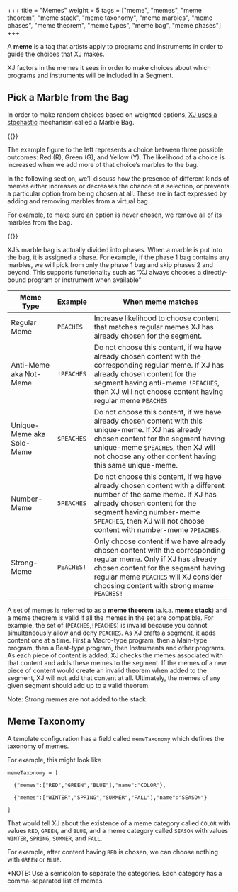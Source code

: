 +++
title = "Memes"
weight = 5
tags = ["meme", "memes", "meme theorem", "meme stack", "meme taxonomy", "meme marbles", "meme phases", "meme theorem", "meme types", "meme bag", "meme phases"]
+++


A **meme** is a tag that artists apply to programs and instruments in order to guide the choices that XJ makes.

XJ factors in the memes it sees in order to make choices about which programs and instruments will be included in a Segment.



## Pick a Marble from the Bag

In order to make random choices based on weighted options, <a href="https://en.wikipedia.org/wiki/Stochastic" target="_blank" rel="noreferrer">XJ uses a stochastic</a> mechanism called a Marble Bag.

{{<side-image src="pick-a-marble-from-the-bag.png" alt="Pick a Marble from the Bag">}}

The example figure to the left represents a choice between three possible outcomes: Red (R), Green (G), and Yellow (Y). The likelihood of a choice is increased when we add more of that choice’s marbles to the bag.

In the following section, we’ll discuss how the presence of different kinds of memes either increases or decreases the chance of a selection, or prevents a particular option from being chosen at all. These are in fact expressed by adding and removing marbles from a virtual bag.

For example, to make sure an option is never chosen, we remove all of its marbles from the bag.

{{</side-image>}}

XJ’s marble bag is actually divided into phases. When a marble is put into the bag, it is assigned a phase.  For example, if the phase 1 bag contains any marbles, we will pick from only the phase 1 bag and skip phases 2 and beyond. This supports functionality such as “XJ always chooses a directly-bound program or instrument when available”  

| Meme Type                 | Example    | When meme matches                                                                                                                                                                                                                                    |
|---------------------------|------------|------------------------------------------------------------------------------------------------------------------------------------------------------------------------------------------------------------------------------------------------------|
| Regular Meme              | `PEACHES`  | Increase likelihood to choose content that matches regular memes XJ has already chosen for the segment.                                                                                                                                              |
| Anti-Meme aka Not-Meme    | `!PEACHES` | Do not choose this content, if we have already chosen content with the corresponding regular meme.  If XJ has already chosen content for the segment having anti-meme `!PEACHES`, then XJ will not choose content having regular meme `PEACHES`      |
| Unique-Meme aka Solo-Meme | `$PEACHES` | Do not choose this content, if we have already chosen content with this unique-meme. If XJ has already chosen content for the segment having unique-meme `$PEACHES`, then XJ will not choose any other content having this same unique-meme.         |
| Number-Meme               | `5PEACHES` | Do not choose this content, if we have already chosen content with a different number of the same meme. If XJ has already chosen content for the segment having number-meme `5PEACHES`, then XJ will not choose content with number-meme `7PEACHES`. |
| Strong-Meme               | `PEACHES!` | Only choose content if we have already chosen content with the corresponding regular meme.   Only if XJ has already chosen content for the segment having regular meme `PEACHES` will XJ consider choosing content with strong meme `PEACHES!`       |

A set of memes is referred to as a **meme theorem** (a.k.a. **meme stack**) and a meme theorem is valid if all the memes 
in the set are compatible. For example, the set of (`PEACHES`,`!PEACHES`) is invalid because you cannot simultaneously allow 
and deny `PEACHES`. As XJ crafts a segment, it adds content one at a time. First a Macro-type program, then a Main-type 
program, then a Beat-type program, then Instruments and other programs. As each piece of content is added, XJ checks the 
memes associated with that content and adds these memes to the segment. If the memes of a new piece of content would 
create an invalid theorem when added to the segment, XJ will not add that content at all. Ultimately, the memes of any 
given segment should add up to a valid theorem.

Note: Strong memes are not added to the stack.

## Meme Taxonomy

A template configuration has a field called ```memeTaxonomy``` which defines the taxonomy of memes.

For example, this might look like


```
memeTaxonomy = [

  {"memes":["RED","GREEN","BLUE"],"name":"COLOR"},

  {"memes":["WINTER","SPRING","SUMMER","FALL"],"name":"SEASON"}

]
```

That would tell XJ about the existence of a meme category called ```COLOR``` with values ```RED```, ```GREEN```, and ```BLUE```, and a meme category called ```SEASON``` with values ```WINTER```,  ```SPRING```, ```SUMMER```, and ```FALL```.

For example, after content having ```RED``` is chosen, we can choose nothing with ```GREEN``` or ```BLUE```.

*NOTE: Use a semicolon to separate the categories. Each category has a comma-separated list of memes.
